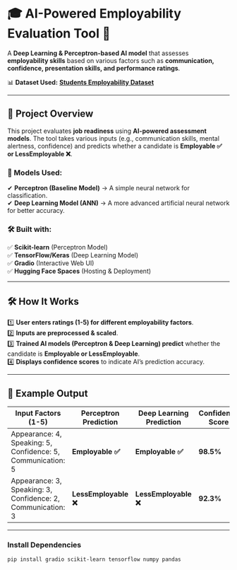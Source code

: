 # 🎓 **AI-Powered Employability Evaluation Tool** 🚀  

A **Deep Learning & Perceptron-based AI model** that assesses **employability skills** based on various factors such as **communication, confidence, presentation skills, and performance ratings**.  
 
📊 **Dataset Used:** [**Students Employability Dataset**](https://www.kaggle.com/code/sayakghosh001/students-employability-dataset/input)  

---

## 🚀 **Project Overview**  
This project evaluates **job readiness** using **AI-powered assessment models**. The tool takes various inputs (e.g., communication skills, mental alertness, confidence) and predicts whether a candidate is **Employable ✅ or LessEmployable ❌**.  

### **🔹 Models Used:**  
✔ **Perceptron (Baseline Model)** → A simple neural network for classification.  
✔ **Deep Learning Model (ANN)** → A more advanced artificial neural network for better accuracy.  

### 🛠 **Built with:**  
✅ **Scikit-learn** (Perceptron Model)  
✅ **TensorFlow/Keras** (Deep Learning Model)  
✅ **Gradio** (Interactive Web UI)  
✅ **Hugging Face Spaces** (Hosting & Deployment)  

---

## 🛠️ **How It Works**  
1️⃣ **User enters ratings (1-5) for different employability factors**.  
2️⃣ **Inputs are preprocessed & scaled**.  
3️⃣ **Trained AI models (Perceptron & Deep Learning) predict** whether the candidate is **Employable or LessEmployable**.  
4️⃣ **Displays confidence scores** to indicate AI’s prediction accuracy.  

---

## 📌 **Example Output**  

| **Input Factors (1-5)**                                   | **Perceptron Prediction** | **Deep Learning Prediction** | **Confidence Score** |
|-----------------------------------------------------------|--------------------------|------------------------------|----------------------|
| Appearance: 4, Speaking: 5, Confidence: 5, Communication: 5  | **Employable ✅**          | **Employable ✅**              | **98.5%**            |
| Appearance: 3, Speaking: 3, Confidence: 2, Communication: 3  | **LessEmployable ❌**      | **LessEmployable ❌**          | **92.3%**            |

---

### **Install Dependencies**  
```bash
pip install gradio scikit-learn tensorflow numpy pandas


